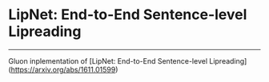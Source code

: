 # LipNet: End-to-End Sentence-level Lipreading

---

Gluon inplementation of [LipNet: End-to-End Sentence-level Lipreading] (https://arxiv.org/abs/1611.01599)
